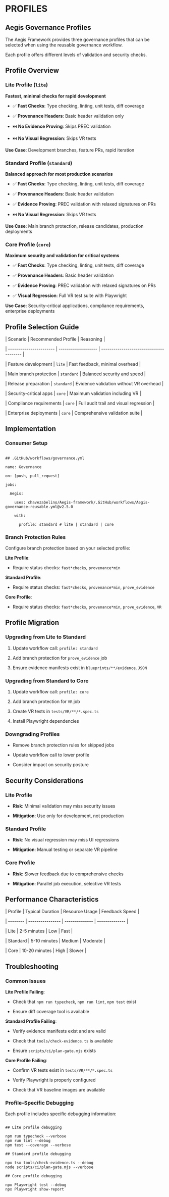 # PROFILES

## Aegis Governance Profiles

The Aegis Framework provides three governance profiles that can be selected when using the reusable governance workflow.

Each profile offers different levels of validation and security checks.

## Profile Overview

### Lite Profile (`lite`)

**Fastest, minimal checks for rapid development**

- ✅ **Fast Checks**: Type checking, linting, unit tests, diff coverage

- ✅ **Provenance Headers**: Basic header validation only

- ⏭️ **No Evidence Proving**: Skips PREC validation

- ⏭️ **No Visual Regression**: Skips VR tests

**Use Case**: Development branches, feature PRs, rapid iteration

### Standard Profile (`standard`)

**Balanced approach for most production scenarios**

- ✅ **Fast Checks**: Type checking, linting, unit tests, diff coverage

- ✅ **Provenance Headers**: Basic header validation

- ✅ **Evidence Proving**: PREC validation with relaxed signatures on PRs

- ⏭️ **No Visual Regression**: Skips VR tests

**Use Case**: Main branch protection, release candidates, production deployments

### Core Profile (`core`)

**Maximum security and validation for critical systems**

- ✅ **Fast Checks**: Type checking, linting, unit tests, diff coverage

- ✅ **Provenance Headers**: Basic header validation

- ✅ **Evidence Proving**: PREC validation with relaxed signatures on PRs

- ✅ **Visual Regression**: Full VR test suite with Playwright

**Use Case**: Security-critical applications, compliance requirements, enterprise deployments

## Profile Selection Guide

| Scenario                | Recommended Profile | Reasoning                               |

| ----------------------- | ------------------- | --------------------------------------- |

| Feature development     | `lite`              | Fast feedback, minimal overhead         |

| Main branch protection  | `standard`          | Balanced security and speed             |

| Release preparation     | `standard`          | Evidence validation without VR overhead |

| Security-critical apps  | `core`              | Maximum validation including VR         |

| Compliance requirements | `core`              | Full audit trail and visual regression  |

| Enterprise deployments  | `core`              | Comprehensive validation suite          |

## Implementation

### Consumer Setup

```

## .GitHub/workflows/governance.yml

name: Governance

on: [push, pull_request]

jobs:

  Aegis:

    uses: chavezabelino/Aegis-framework/.GitHub/workflows/Aegis-governance-reusable.yml@v2.5.0

    with:

      profile: standard # lite | standard | core

```

### Branch Protection Rules

Configure branch protection based on your selected profile:

**Lite Profile**:

- Require status checks: `fast*checks`, `provenance*min`

**Standard Profile**:

- Require status checks: `fast*checks`, `provenance*min`, `prove_evidence`

**Core Profile**:

- Require status checks: `fast*checks`, `provenance*min`, `prove_evidence`, `VR`

## Profile Migration

### Upgrading from Lite to Standard

1. Update workflow call: `profile: standard`

2. Add branch protection for `prove_evidence` job

3. Ensure evidence manifests exist in `blueprints/**/evidence.JSON`

### Upgrading from Standard to Core

1. Update workflow call: `profile: core`

2. Add branch protection for `VR` job

3. Create VR tests in `tests/VR/**/*.spec.ts`

4. Install Playwright dependencies

### Downgrading Profiles

- Remove branch protection rules for skipped jobs

- Update workflow call to lower profile

- Consider impact on security posture

## Security Considerations

### Lite Profile

- **Risk**: Minimal validation may miss security issues

- **Mitigation**: Use only for development, not production

### Standard Profile

- **Risk**: No visual regression may miss UI regressions

- **Mitigation**: Manual testing or separate VR pipeline

### Core Profile

- **Risk**: Slower feedback due to comprehensive checks

- **Mitigation**: Parallel job execution, selective VR tests

## Performance Characteristics

| Profile  | Typical Duration | Resource Usage | Feedback Speed |

| -------- | ---------------- | -------------- | -------------- |

| Lite     | 2-5 minutes      | Low            | Fast           |

| Standard | 5-10 minutes     | Medium         | Moderate       |

| Core     | 10-20 minutes    | High           | Slower         |

## Troubleshooting

### Common Issues

**Lite Profile Failing**:

- Check that `npm run typecheck`, `npm run lint`, `npm test` exist

- Ensure diff coverage tool is available

**Standard Profile Failing**:

- Verify evidence manifests exist and are valid

- Check that `tools/check-evidence.ts` is available

- Ensure `scripts/ci/plan-gate.mjs` exists

**Core Profile Failing**:

- Confirm VR tests exist in `tests/VR/**/*.spec.ts`

- Verify Playwright is properly configured

- Check that VR baseline images are available

### Profile-Specific Debugging

Each profile includes specific debugging information:

```

## Lite profile debugging

npm run typecheck --verbose
npm run lint --debug
npm test --coverage --verbose

## Standard profile debugging

npx tsx tools/check-evidence.ts --debug
node scripts/ci/plan-gate.mjs --verbose

## Core profile debugging

npx Playwright test --debug
npx Playwright show-report

```
